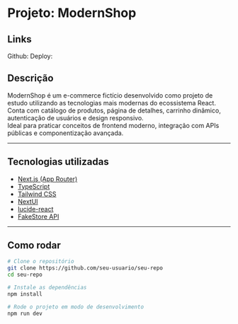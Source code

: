 # Projeto: ModernShop

## Links
Github:
Deploy:

## Descrição

ModernShop é um e-commerce fictício desenvolvido como projeto de estudo utilizando as tecnologias mais modernas do ecossistema React.  
Conta com catálogo de produtos, página de detalhes, carrinho dinâmico, autenticação de usuários e design responsivo.  
Ideal para praticar conceitos de frontend moderno, integração com APIs públicas e componentização avançada.

---

## Tecnologias utilizadas

- [Next.js (App Router)](https://nextjs.org/)
- [TypeScript](https://www.typescriptlang.org/)
- [Tailwind CSS](https://tailwindcss.com/)
- [NextUI](https://nextui.org/)
- [lucide-react](https://lucide.dev/)
- [FakeStore API](https://fakestoreapi.com/)

---
## Como rodar

```bash
# Clone o repositório
git clone https://github.com/seu-usuario/seu-repo
cd seu-repo

# Instale as dependências
npm install

# Rode o projeto em modo de desenvolvimento
npm run dev



